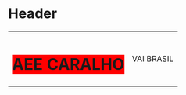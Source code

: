 <!-- TITLE: Geral -->
<!-- SUBTITLE: A quick summary of Geral -->

# Header
<table>
<tr>
<td><h1 style="background-color:red;">AEE CARALHO</h1></td>
<td>VAI BRASIL</td>
</tr>
</table>
